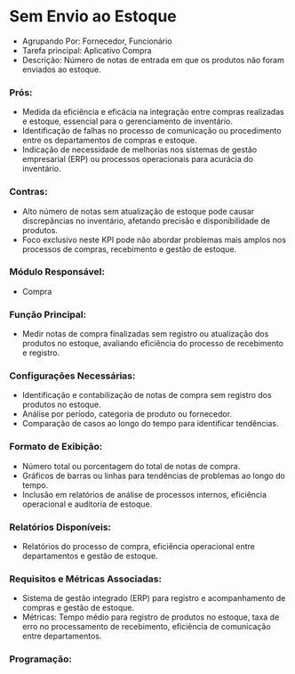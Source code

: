 # Sem Envio ao Estoque
- Agrupando Por: Fornecedor, Funcionário
- Tarefa principal: Aplicativo Compra
- Descrição: Número de notas de entrada em que os produtos não foram enviados ao estoque.
### Prós:
- Medida da eficiência e eficácia na integração entre compras realizadas e estoque, essencial para o gerenciamento de inventário.
- Identificação de falhas no processo de comunicação ou procedimento entre os departamentos de compras e estoque.
- Indicação de necessidade de melhorias nos sistemas de gestão empresarial (ERP) ou processos operacionais para acurácia do inventário.
### Contras:
- Alto número de notas sem atualização de estoque pode causar discrepâncias no inventário, afetando precisão e disponibilidade de produtos.
- Foco exclusivo neste KPI pode não abordar problemas mais amplos nos processos de compras, recebimento e gestão de estoque.
### Módulo Responsável:
- Compra
### Função Principal:
- Medir notas de compra finalizadas sem registro ou atualização dos produtos no estoque, avaliando eficiência do processo de recebimento e registro.
### Configurações Necessárias:
- Identificação e contabilização de notas de compra sem registro dos produtos no estoque.
- Análise por período, categoria de produto ou fornecedor.
- Comparação de casos ao longo do tempo para identificar tendências.
### Formato de Exibição:
- Número total ou porcentagem do total de notas de compra.
- Gráficos de barras ou linhas para tendências de problemas ao longo do tempo.
- Inclusão em relatórios de análise de processos internos, eficiência operacional e auditoria de estoque.
### Relatórios Disponíveis:
- Relatórios do processo de compra, eficiência operacional entre departamentos e gestão de estoque.
### Requisitos e Métricas Associadas:
- Sistema de gestão integrado (ERP) para registro e acompanhamento de compras e gestão de estoque.
- Métricas: Tempo médio para registro de produtos no estoque, taxa de erro no processamento de recebimento, eficiência de comunicação entre departamentos.
### Programação:
